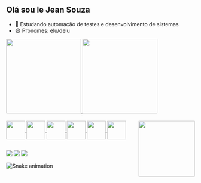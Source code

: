 ## Olá sou le Jean Souza


- 🌱 Estudando automação de testes e desenvolvimento de sistemas
- 😄 Pronomes: elu/delu 

 
 <div>
    <a href="https://github.com/Jean-Souza-3"/>
    <img height="200px" src="https://github-readme-stats.vercel.app/api?username=Jean-Souza-3&theme=dracula&card_width=200&hide=contribs&count_private=true&border_radius=20&show_icons=true,prs">
    <img height="200px" src="https://github-readme-stats.vercel.app/api/top-langs/?username=Jean-Souza-3&theme=dracula&border_radius=20&layout=compact&card_width=200)](https://github.com/anuraghazra/github-readme-stats">
 </div>

  <div style="display: inline_block"><br>
 <img align="center" width="50px" height="50" src="https://cdn.jsdelivr.net/gh/devicons/devicon/icons/ionic/ionic-original.svg">
 <img align="center" width="50px" height="50" src="https://cdn.jsdelivr.net/gh/devicons/devicon/icons/javascript/javascript-original.svg">
 <img align="center" width="50px" height="50" src="https://cdn.jsdelivr.net/gh/devicons/devicon/icons/angularjs/angularjs-original.svg">
 <img align="center" width="50px" height="50" src="https://cdn.jsdelivr.net/gh/devicons/devicon/icons/typescript/typescript-original.svg">
 <img align="center" width="50px" height="50" src="https://cdn.jsdelivr.net/gh/devicons/devicon/icons/html5/html5-original.svg">
 <img align="center" width="50px" height="50" src="https://cdn.jsdelivr.net/gh/devicons/devicon/icons/css3/css3-original.svg">
 <img align="right" width="150px" src="https://media.discordapp.net/attachments/1033877403887472690/1033879336123633774/Sequencia_01_2.gif"/>
  </div>  
 
 ##
 <div>
    <a href="https://www.linkedin.com/in/jean-souza-b25991247/"><img src="https://img.shields.io/badge/LinkedIn-0077B5?style=for-the-badge&logo=linkedin&logoColor=white"></a>
    <a href="https://wa.me/5515996719509"><img src="https://img.shields.io/badge/WhatsApp-25D366?style=for-the-badge&logo=whatsapp&logoColor=white"></a>
    <a href="mailto:jsouza20603@gmail.com"><img src="https://img.shields.io/badge/Gmail-D14836?style=for-the-badge&logo=gmail&logoColor=white"></a>

![Snake animation](https://github.com/Jean-Souza-3/Jean-Souza-3/blob/output/github-contribution-grid-snake.svg)
</div>
